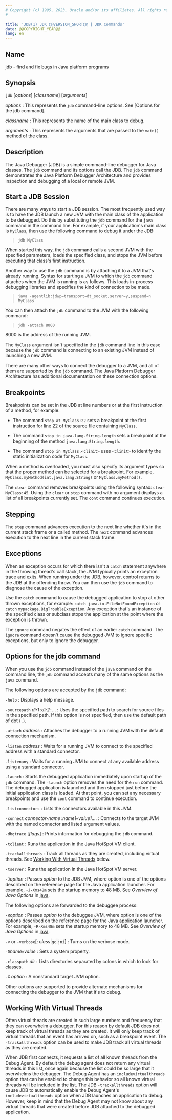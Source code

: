 ```yaml
---
# Copyright (c) 1995, 2023, Oracle and/or its affiliates. All rights reserved.
#

title: 'JDB(1) JDK @@VERSION_SHORT@@ | JDK Commands'
date: @@COPYRIGHT_YEAR@@
lang: en
---
```


## Name

jdb - find and fix bugs in Java platform programs

## Synopsis

`jdb` \[*options*\] \[*classname*\] \[*arguments*\]

*options*
:   This represents the `jdb` command-line options. See [Options for the jdb
    command].

*classname*
:   This represents the name of the main class to debug.

*arguments*
:   This represents the arguments that are passed to the `main()` method of the
    class.

## Description

The Java Debugger (JDB) is a simple command-line debugger for Java classes. The
`jdb` command and its options call the JDB. The `jdb` command demonstrates the
Java Platform Debugger Architecture and provides inspection and debugging of a
local or remote JVM.

## Start a JDB Session

There are many ways to start a JDB session. The most frequently used way is to
have the JDB launch a new JVM with the main class of the application to be
debugged. Do this by substituting the `jdb` command for the `java` command in
the command line. For example, if your application's main class is `MyClass`,
then use the following command to debug it under the JDB:

>   `jdb MyClass`

When started this way, the `jdb` command calls a second JVM with the specified
parameters, loads the specified class, and stops the JVM before executing that
class's first instruction.

Another way to use the `jdb` command is by attaching it to a JVM that's already
running. Syntax for starting a JVM to which the `jdb` command attaches when the
JVM is running is as follows. This loads in-process debugging libraries and
specifies the kind of connection to be made.

>   `java -agentlib:jdwp=transport=dt_socket,server=y,suspend=n MyClass`

You can then attach the `jdb` command to the JVM with the following command:

>   `jdb -attach 8000`

8000 is the address of the running JVM.

The `MyClass` argument isn't specified in the `jdb` command line in this case
because the `jdb` command is connecting to an existing JVM instead of launching
a new JVM.

There are many other ways to connect the debugger to a JVM, and all of them are
supported by the `jdb` command. The Java Platform Debugger Architecture has
additional documentation on these connection options.

## Breakpoints

Breakpoints can be set in the JDB at line numbers or at the first instruction
of a method, for example:

-   The command `stop at MyClass:22` sets a breakpoint at the first instruction
    for line 22 of the source file containing `MyClass`.

-   The command `stop in java.lang.String.length` sets a breakpoint at the
    beginning of the method `java.lang.String.length`.

-   The command `stop in MyClass.<clinit>` uses `<clinit>` to identify the
    static initialization code for `MyClass`.

When a method is overloaded, you must also specify its argument types so that
the proper method can be selected for a breakpoint. For example,
`MyClass.myMethod(int,java.lang.String)` or `MyClass.myMethod()`.

The `clear` command removes breakpoints using the following syntax:
`clear MyClass:45`. Using the `clear` or `stop` command with no argument
displays a list of all breakpoints currently set. The `cont` command continues
execution.

## Stepping

The `step` command advances execution to the next line whether it's in the
current stack frame or a called method. The `next` command advances execution
to the next line in the current stack frame.

## Exceptions

When an exception occurs for which there isn't a `catch` statement anywhere in
the throwing thread's call stack, the JVM typically prints an exception trace
and exits. When running under the JDB, however, control returns to the JDB at
the offending throw. You can then use the `jdb` command to diagnose the cause
of the exception.

Use the `catch` command to cause the debugged application to stop at other
thrown exceptions, for example: `catch java.io.FileNotFoundException` or
`catch` `mypackage.BigTroubleException`. Any exception that's an instance of
the specified class or subclass stops the application at the point where the
exception is thrown.

The `ignore` command negates the effect of an earlier `catch` command. The
`ignore` command doesn't cause the debugged JVM to ignore specific exceptions,
but only to ignore the debugger.

## Options for the jdb command

When you use the `jdb` command instead of the `java` command on the command
line, the `jdb` command accepts many of the same options as the `java`
command.

The following options are accepted by the `jdb` command:

`-help`
:   Displays a help message.

`-sourcepath` *dir1*`:`*dir2*`:`...
:   Uses the specified path to search for source files in the specified path.
    If this option is not specified, then use the default path of dot (`.`).

`-attach` *address*
:   Attaches the debugger to a running JVM with the default connection
    mechanism.

`-listen` *address*
:   Waits for a running JVM to connect to the specified address with a standard
    connector.

`-listenany`
:   Waits for a running JVM to connect at any available address using a
    standard connector.

`-launch`
:   Starts the debugged application immediately upon startup of the `jdb`
    command. The `-launch` option removes the need for the `run` command. The
    debugged application is launched and then stopped just before the initial
    application class is loaded. At that point, you can set any necessary
    breakpoints and use the `cont` command to continue execution.

`-listconnectors`
:   Lists the connectors available in this JVM.

`-connect` *connector-name*`:`*name1*`=`*value1*....
:   Connects to the target JVM with the named connector and listed argument
    values.

`-dbgtrace` \[*flags*\]
:   Prints information for debugging the `jdb` command.

`-tclient`
:   Runs the application in the Java HotSpot VM client.

`-trackallthreads`
:   Track all threads as they are created, including virtual threads.
    See [Working With Virtual Threads](#working-with-virtual-threads) below.

`-tserver`
:   Runs the application in the Java HotSpot VM server.

`-J`*option*
:   Passes *option* to the JDB JVM, where option is one of the options described on
    the reference page for the Java application launcher. For example,
    `-J-Xms48m` sets the startup memory to 48 MB. See *Overview of Java
    Options* in [java](java.html).

The following options are forwarded to the debuggee process:

`-R`*option*
:   Passes *option* to the debuggee JVM, where option is one of the options described on
    the reference page for the Java application launcher. For example,
    `-R-Xms48m` sets the startup memory to 48 MB. See *Overview of Java
    Options* in [java](java.html).

`-v` or `-verbose`\[`:`*class*\|`gc`\|`jni`\]
:   Turns on the verbose mode.

`-D`*name*`=`*value*
:   Sets a system property.

`-classpath` *dir*
:   Lists directories separated by colons in which to look for classes.

`-X` *option*
:   A nonstandard target JVM option.

Other options are supported to provide alternate mechanisms for connecting the
debugger to the JVM that it's to debug.

## Working With Virtual Threads

Often virtual theads are created in such large numbers and frequency that they
can overwhelm a debugger. For this reason by default JDB does not keep track
of virtual threads as they are created. It will only keep track of virtual
threads that an event has arrived on, such as a breakpoint event. The
`-trackallthreads` option can be used to make JDB track all virtual threads
as they are created.

When JDB first connects, it requests a list of all known threads from the Debug Agent.
By default the debug agent does not return any virtual threads in this list, once
again because the list could be so large that it overwhelms the debugger. The
Debug Agent has an `includevirtualthreads` option that can be enabled to change
this behavior so all known virtual threads will be included in the list. The
JDB `-trackallthreads` option will cause JDB to automatically enable the Debug Agent's
`includevirtualthreads` option when JDB launches an application to debug. However, keep in mind
that the Debug Agent may not know about any virtual threads that were created
before JDB attached to the debugged application.
